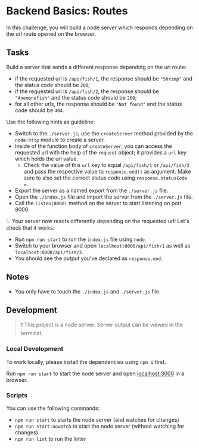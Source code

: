 # Backend Basics: Routes

In this challenge, you will build a node server which responds depending on the url route opened on the browser.

## Tasks

Build a server that sends a different response depending on the url route:

- if the requested url is `/api/fish/1`, the response should be `"Shrimp"` and the status code should be `200`;
- if the requested url is `/api/fish/2`, the response should be `"Anemonefish"` and the status code should be `200`;
- for all other urls, the response should be `"Not found"` and the status code should be `404`.

Use the following hints as guideline:

- Switch to the `./server.js`; use the `createServer` method provided by the `node:http` module to create a server.
- Inside of the function body of `createServer`, you can access the requested url with the help of the `request` object; it provides a `url` key which holds the url value.
  - Check the value of this `url` key to equal `/api/fish/1` or `/api/fish/2` and pass the respective value to `response.end()` as argument. Make sure to also set the correct status code using `response.statusCode =`.
- Export the server as a named export from the `./server.js` file.
- Open the `./index.js` file and import the server from the `./server.js` file.
- Call the `listen(8000)` method on the server to start listening on port 8000.

✨ Your server now reacts differently depending on the requested url! Let's check that it works:

- Run `npm run start` to run the `index.js` file using `node`.
- Switch to your browser and open `localhost:8000/api/fish/1` as well as `localhost:8000/api/fish/2`.
- You should see the output you've declared as `response.end`.

## Notes

- You only have to touch the `./index.js` and `./server.js` file.

## Development

> ❗️ This project is a node server. Server output can be viewed in the terminal.

### Local Development

To work locally, please install the dependencies using `npm i` first.

Run `npm run start` to start the node server and open [localhost:3000](http://localhost:3000) in a browser.

### Scripts

You can use the following commands:

- `npm run start` to starts the node server (and watches for changes)
- `npm run start:nowatch` to start the node server (without watching for changes)
- `npm run lint` to run the linter
